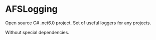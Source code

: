 # AFSLogging
Open source C# .net6.0 project. Set of useful loggers for any projects.

Without special dependencies.
